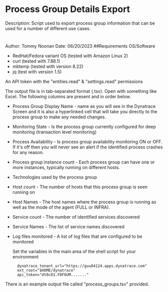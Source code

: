 # Process Group Details Export

Description: Script used to export process group information that can be used
for a number of different use cases.
#
Author: Tommy Noonan
Date: 06/20/2023
##Requirements
OS/Software 
- RedHat/Fedora variant OS (tested with Amazon Linux 2)
- curl (tested with 7.88.1)
- mktemp (tested with version 8.22)
- jq (test with version 1.5)

An API token with the "entities.read" & "settings.read" permissions

The output file is in tab-separated format (.tsv).  Open with something like Excel. The following
columns are present and in order below.
- Process Group Display Name - name as you will see in the Dynatrace Screen and it is also a hyperlinked cell that will take you directly to the process group to make any needed changes.
- Monitoring State - Is the process group currently configured for deep monitoring (transaction level monitoring)
- Process Availability - Is process group availability monitoring ON or OFF. If it's off then you will never see an alert if the identified process crashes for any reason.
- Process group instance count - Each process group can have one or more instances, typically running on different hosts.
- Technologies used by the process group
- Host count - The number of hosts that this process group is seen running on
- Host Names - The host names where the process group is running as well as the mode of the agent (FULL or INFRA).
- Service count - The number of identified services discovered
- Service Names - The list of service names discovered 
- Log files monitored - A list of log files that are configured to be monitored

	Set the variables in the main area of the shell script for your environment

		dynatrace_tenant_url="https://guu84124.apps.dynatrace.com"
		ext_root="$HOME/dynatrace"
		api_token="dt0c01.FDF6UM......."

There is an example output file called "process_groups.tsv" provided.
